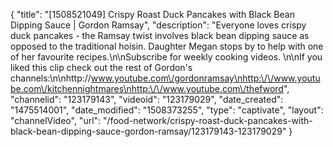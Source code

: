 {
    "title": "[1508521049] Crispy Roast Duck Pancakes with Black Bean Dipping Sauce | Gordon Ramsay",
    "description": "Everyone loves crispy duck pancakes - the Ramsay twist involves black bean dipping sauce as opposed to the traditional hoisin. Daughter Megan stops by to help with one of her favourite recipes.\n\nSubscribe for weekly cooking videos. \n\nIf you liked this clip check out the rest of Gordon's channels:\n\nhttp:\/\/www.youtube.com\/gordonramsay\nhttp:\/\/www.youtube.com\/kitchennightmares\nhttp:\/\/www.youtube.com\/thefword",
    "channelid": "123179143",
    "videoid": "123179029",
    "date_created": "1475514001",
    "date_modified": "1508373255",
    "type": "captivate",
    "layout": "channelVideo",
    "url": "\/food-network\/crispy-roast-duck-pancakes-with-black-bean-dipping-sauce-gordon-ramsay\/123179143-123179029"
}